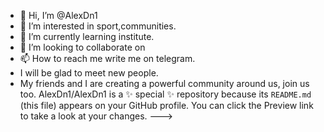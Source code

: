 - 👋 Hi, I’m @AlexDn1
- 👀 I’m interested in sport,communities.
- 🌱 I’m currently learning institute.
- 💞️ I’m looking to collaborate on
- 📫 How to reach me write me on telegram.
- I will be glad to meet new people.
- My friends and I are creating a powerful community around us, join us too.
AlexDn1/AlexDn1 is a ✨ special ✨ repository because its `README.md` (this file) appears on your GitHub profile.
You can click the Preview link to take a look at your changes.
--->
